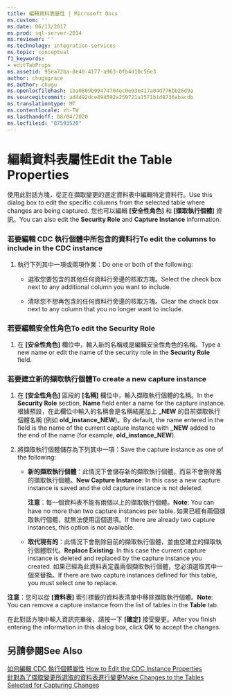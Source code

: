 ```yaml
---
title: 編輯資料表屬性 | Microsoft Docs
ms.custom: ''
ms.date: 06/13/2017
ms.prod: sql-server-2014
ms.reviewer: ''
ms.technology: integration-services
ms.topic: conceptual
f1_keywords:
- editTabProps
ms.assetid: 95ea72ba-8e40-4177-a963-0fb4d10c56e3
author: chugugrace
ms.author: chugu
ms.openlocfilehash: 1ba0809b99474704ec0e93e417a04d776bb26d9a
ms.sourcegitcommit: ad4d92dce894592a259721a1571b1d8736abacdb
ms.translationtype: MT
ms.contentlocale: zh-TW
ms.lasthandoff: 08/04/2020
ms.locfileid: "87593520"
---
```

# <a name="edit-the-table-properties"></a><span data-ttu-id="e95c3-102">編輯資料表屬性</span><span class="sxs-lookup"><span data-stu-id="e95c3-102">Edit the Table Properties</span></span>
  <span data-ttu-id="e95c3-103">使用此對話方塊，從正在擷取變更的選定資料表中編輯特定資料行。</span><span class="sxs-lookup"><span data-stu-id="e95c3-103">Use this dialog box to edit the specific columns from the selected table where changes are being captured.</span></span> <span data-ttu-id="e95c3-104">您也可以編輯 **[安全性角色]** 和 **[擷取執行個體]** 資訊。</span><span class="sxs-lookup"><span data-stu-id="e95c3-104">You can also edit the **Security Role** and **Capture Instance** information.</span></span>  
  
### <a name="to-edit-the-columns-to-include-in-the-cdc-instance"></a><span data-ttu-id="e95c3-105">若要編輯 CDC 執行個體中所包含的資料行</span><span class="sxs-lookup"><span data-stu-id="e95c3-105">To edit the columns to include in the CDC instance</span></span>  
  
1.  <span data-ttu-id="e95c3-106">執行下列其中一項或兩項作業：</span><span class="sxs-lookup"><span data-stu-id="e95c3-106">Do one or both of the following:</span></span>  
  
    -   <span data-ttu-id="e95c3-107">選取您要包含的其他任何資料行旁邊的核取方塊。</span><span class="sxs-lookup"><span data-stu-id="e95c3-107">Select the check box next to any additional column you want to include.</span></span>  
  
    -   <span data-ttu-id="e95c3-108">清除您不想再包含的任何資料行旁邊的核取方塊。</span><span class="sxs-lookup"><span data-stu-id="e95c3-108">Clear the check box next to any column that you no longer want to include.</span></span>  
  
### <a name="to-edit-the-security-role"></a><span data-ttu-id="e95c3-109">若要編輯安全性角色</span><span class="sxs-lookup"><span data-stu-id="e95c3-109">To edit the Security Role</span></span>  
  
1.  <span data-ttu-id="e95c3-110">在 **[安全性角色]** 欄位中，輸入新的名稱或是編輯安全性角色的名稱。</span><span class="sxs-lookup"><span data-stu-id="e95c3-110">Type a new name or edit the name of the security role in the **Security Role** field.</span></span>  
  
### <a name="to-create-a-new-capture-instance"></a><span data-ttu-id="e95c3-111">若要建立新的擷取執行個體</span><span class="sxs-lookup"><span data-stu-id="e95c3-111">To create a new capture instance</span></span>  
  
1.  <span data-ttu-id="e95c3-112">在 **[安全性角色]** 區段的 **[名稱]** 欄位中，輸入擷取執行個體的名稱。</span><span class="sxs-lookup"><span data-stu-id="e95c3-112">In the **Security Role** section, **Name** field enter a name for the capture instance.</span></span> <span data-ttu-id="e95c3-113">根據預設，在此欄位中輸入的名稱會是名稱結尾加上 **_NEW** 的目前擷取執行個體名稱 (例如 **old_instance_NEW**)。</span><span class="sxs-lookup"><span data-stu-id="e95c3-113">By default, the name entered in the field is the name of the current capture instance with **_NEW** added to the end of the name (for example, **old_instance_NEW**).</span></span>  
  
2.  <span data-ttu-id="e95c3-114">將擷取執行個體儲存為下列其中一項：</span><span class="sxs-lookup"><span data-stu-id="e95c3-114">Save the capture instance as one of the following:</span></span>  
  
    -   <span data-ttu-id="e95c3-115">**新的擷取執行個體**：此情況下會儲存新的擷取執行個體，而且不會刪除舊的擷取執行個體。</span><span class="sxs-lookup"><span data-stu-id="e95c3-115">**New Capture Instance**: In this case a new capture instance is saved and the old capture instance is not deleted.</span></span>  
  
         <span data-ttu-id="e95c3-116">**注意**：每一個資料表不能有兩個以上的擷取執行個體。</span><span class="sxs-lookup"><span data-stu-id="e95c3-116">**Note**: You can have no more than two capture instances per table.</span></span> <span data-ttu-id="e95c3-117">如果已經有兩個擷取執行個體，就無法使用這個選項。</span><span class="sxs-lookup"><span data-stu-id="e95c3-117">If there are already two capture instances, this option is not available.</span></span>  
  
    -   <span data-ttu-id="e95c3-118">**取代現有的**：此情況下會刪除目前的擷取執行個體，並由您建立的擷取執行個體取代。</span><span class="sxs-lookup"><span data-stu-id="e95c3-118">**Replace Existing**: In this case the current capture instance is deleted and replaced by the capture instance you created.</span></span> <span data-ttu-id="e95c3-119">如果已經為此資料表定義兩個擷取執行個體，您必須選取其中一個來替換。</span><span class="sxs-lookup"><span data-stu-id="e95c3-119">If there are two capture instances defined for this table, you must select one to replace.</span></span>  
  
 <span data-ttu-id="e95c3-120">**注意**：您可以從 **[資料表]** 索引標籤的資料表清單中移除擷取執行個體。</span><span class="sxs-lookup"><span data-stu-id="e95c3-120">**Note**: You can remove a capture instance from the list of tables in the **Table** tab.</span></span>  
  
 <span data-ttu-id="e95c3-121">在此對話方塊中輸入資訊完畢後，請按一下 **[確定]** 接受變更。</span><span class="sxs-lookup"><span data-stu-id="e95c3-121">After you finish entering the information in this dialog box, click **OK** to accept the changes.</span></span>  
  
## <a name="see-also"></a><span data-ttu-id="e95c3-122">另請參閱</span><span class="sxs-lookup"><span data-stu-id="e95c3-122">See Also</span></span>  
 <span data-ttu-id="e95c3-123">[如何編輯 CDC 執行個體屬性](how-to-edit-the-cdc-instance-properties.md) </span><span class="sxs-lookup"><span data-stu-id="e95c3-123">[How to Edit the CDC Instance Properties](how-to-edit-the-cdc-instance-properties.md) </span></span>  
 [<span data-ttu-id="e95c3-124">針對為了擷取變更所選取的資料表進行變更</span><span class="sxs-lookup"><span data-stu-id="e95c3-124">Make Changes to the Tables Selected for Capturing Changes</span></span>](make-changes-to-the-tables-selected-for-capturing-changes.md)  
  
  
